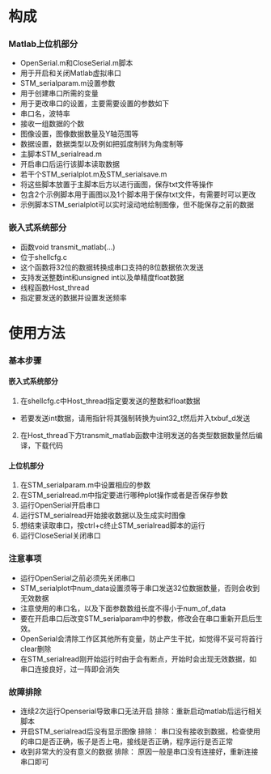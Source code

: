 # 构成
### Matlab上位机部分
* OpenSerial.m和CloseSerial.m脚本
 * 用于开启和关闭Matlab虚拟串口
* STM_serialparam.m设置参数
 * 用于创建串口所需的变量
 * 用于更改串口的设置，主要需要设置的参数如下 
 * 串口名，波特率 
 * 接收一组数据的个数 
 * 图像设置，图像数据数量及Y轴范围等 
 * 数据设置，数据类型以及例如把弧度制转为角度制等
* 主脚本STM_serialread.m
 * 开启串口后运行该脚本读取数据
* 若干个STM_serialplot.m及STM_serialsave.m
 * 将这些脚本放置于主脚本后方以进行画图，保存txt文件等操作
 * 包含2个示例脚本用于画图以及1个脚本用于保存txt文件，有需要时可以更改
 * 示例脚本STM_serialplot可以实时滚动地绘制图像，但不能保存之前的数据
### 嵌入式系统部分
* 函数void transmit_matlab(...)
 * 位于shellcfg.c
 * 这个函数将32位的数据转换成串口支持的8位数据依次发送
 * 支持发送整数int和unsigned int以及单精度float数据
* 线程函数Host_thread
 * 指定要发送的数据并设置发送频率
# 使用方法
### 基本步骤
#### 嵌入式系统部分
1. 在shellcfg.c中Host_thread指定要发送的整数和float数据
 * 若要发送int数据，请用指针将其强制转换为uint32_t然后并入txbuf_d发送
2. 在Host_thread下方transmit_matlab函数中注明发送的各类型数据数量然后编译，下载代码
#### 上位机部分
1. 在STM_serialparam.m中设置相应的参数
2. 在STM_serialread.m中指定要进行哪种plot操作或者是否保存参数
3. 运行OpenSerial开启串口
4. 运行STM_serialread开始接收数据以及生成实时图像
5. 想结束读取串口，按ctrl+c终止STM_serialread脚本的运行
6. 运行CloseSerial关闭串口
### 注意事项
* 运行OpenSerial之前必须先关闭串口
* STM_serialplot中num_data设置须等于串口发送32位数据数量，否则会收到无效数据
* 注意使用的串口名，以及下面参数数组长度不得小于num_of_data
* 要在开启串口后改变STM_serialparam中的参数，修改会在串口重新开启后生效。
* OpenSerial会清除工作区其他所有变量，防止产生干扰，如觉得不妥可将首行clear删除
* 在STM_serialread刚开始运行时由于会有断点，开始时会出现无效数据，如串口连接良好，过一阵即会消失
### 故障排除
* 连续2次运行Openserial导致串口无法开启
排除：重新启动matlab后运行相关脚本
* 开启STM_serialread后没有显示图像
排除： 串口没有接收到数据，检查使用的串口是否正确，板子是否上电，接线是否正确，程序运行是否正常
* 收到非常大的没有意义的数据
排除： 原因一般是串口没有连接好，重新连接串口即可
